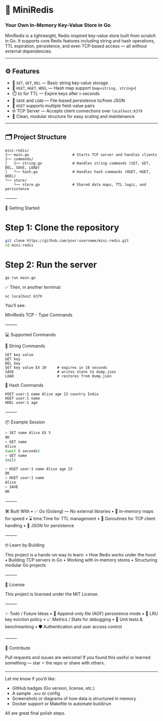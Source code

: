 # 🧠 MiniRedis
### Your Own In-Memory Key-Value Store in Go

MiniRedis is a lightweight, Redis-inspired key-value store built from scratch in Go.
It supports core Redis features including string and hash operations, TTL expiration, persistence, and even TCP-based access — all without external dependencies.

---

## ⚙️ Features

- 🔑 `SET`, `GET`, `DEL` — Basic string key-value storage
- 🧱 `HSET`, `HGET`, `HDEL` — Hash map support (`map<string, string>`)
- ⏱️ `EX` for TTL — Expire keys after `n` seconds
- 💾 `SAVE` and `LOAD` — File-based persistence to/from JSON
- 🧩 `HSET` supports multiple field-value pairs
- 🌐 TCP Server — Accepts client connections over `localhost:6379`
- 🧼 Clean, modular structure for easy scaling and maintenance

---

## 🗂️ Project Structure

```text
mini-redis/
├── main.go                    # Starts TCP server and handles clients
├── commands/
│   ├── string.go              # Handles string commands (SET, GET, DEL, SAVE, LOAD)
│   └── hash.go                # Handles hash commands (HSET, HGET, HDEL)
└── store/
    └── store.go               # Shared data maps, TTL logic, and persistence
```

⸻

🚀 Getting Started

# Step 1: Clone the repository
```bash
git clone https://github.com/your-username/mini-redis.git
cd mini-redis
```

# Step 2: Run the server
```bash
go run main.go
```

✅ Then, in another terminal:
```bash
nc localhost 6379
```

You’ll see:

MiniRedis TCP - Type Commands
>


⸻

💻 Supported Commands

📌 String Commands

```text
SET key value
GET key
DEL key
SET key value EX 10     # expires in 10 seconds
SAVE                    # writes state to dump.json
LOAD                    # restores from dump.json
```

🧩 Hash Commands

```text
HSET user:1 name Alice age 23 country India
HGET user:1 name
HDEL user:1 age
```

⸻

📦 Example Session

```bash
> SET name Alice EX 5
OK
> GET name
Alice
(wait 5 seconds)
> GET name
(nil)

> HSET user:1 name Alice age 23
OK
> HGET user:1 name
Alice
> SAVE
OK
```

⸻

🛠 Built With
	•	✅ Go (Golang) — No external libraries
	•	🧠 In-memory maps for speed
	•	⌛ time.Time for TTL management
	•	🧵 Goroutines for TCP client handling
	•	📁 JSON for persistence

⸻

🤓 Learn by Building

This project is a hands-on way to learn:
	•	How Redis works under the hood
	•	Building TCP servers in Go
	•	Working with in-memory stores
	•	Structuring modular Go projects

⸻

📜 License

This project is licensed under the MIT License.

⸻

✨ Todo / Future Ideas
	•	🔄 Append-only file (AOF) persistence mode
	•	🧹 LRU key eviction policy
	•	📈 Metrics / Stats for debugging
	•	🧪 Unit tests & benchmarking
	•	🛡️ Authentication and user access control

⸻

🙌 Contribute

Pull requests and issues are welcome! If you found this useful or learned something — star ⭐ the repo or share with others.

---

Let me know if you’d like:
- GitHub badges (Go version, license, etc.)
- A sample `.env` or config
- Screenshots or diagrams of how data is structured in memory
- Docker support or Makefile to automate build/run

All are great final polish steps.
